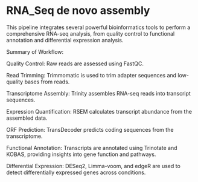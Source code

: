 # RNA_Seq de novo assembly
This pipeline integrates several powerful bioinformatics tools to perform a comprehensive RNA-seq analysis, from quality control to functional annotation and differential expression analysis.

Summary of Workflow:

Quality Control: Raw reads are assessed using FastQC.

Read Trimming: Trimmomatic is used to trim adapter sequences and low-quality bases from reads.

Transcriptome Assembly: Trinity assembles RNA-seq reads into transcript sequences.

Expression Quantification: RSEM calculates transcript abundance from the assembled data.

ORF Prediction: TransDecoder predicts coding sequences from the transcriptome.

Functional Annotation: Transcripts are annotated using Trinotate and KOBAS, providing insights into gene function and pathways.

Differential Expression: DESeq2, Limma-voom, and edgeR are used to detect differentially expressed genes across conditions.
